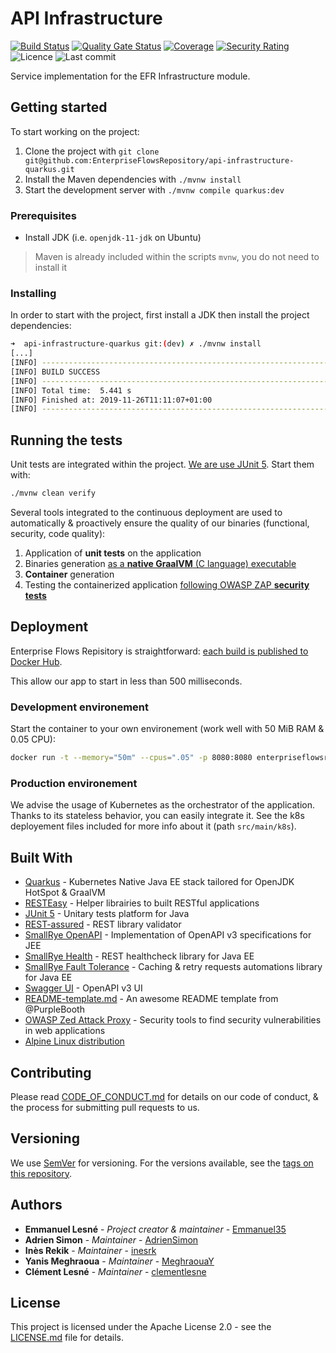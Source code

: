 # API Infrastructure

[![Build Status](https://travis-ci.org/EnterpriseFlowsRepository/api-infrastructure-quarkus.svg?branch=dev)](https://travis-ci.org/EnterpriseFlowsRepository/api-infrastructure-quarkus)
[![Quality Gate Status](https://sonarcloud.io/api/project_badges/measure?project=EnterpriseFlowsRepository_api-infrastructure-quarkus&metric=alert_status)](https://sonarcloud.io/api-infrastructure-quarkus?id=EnterpriseFlowsRepository_api-infrastructure-quarkus)
[![Coverage](https://sonarcloud.io/api/project_badges/measure?project=EnterpriseFlowsRepository_api-infrastructure-quarkus&metric=coverage)](https://sonarcloud.io/api-infrastructure-quarkus?id=EnterpriseFlowsRepository_api-infrastructure-quarkus)
[![Security Rating](https://sonarcloud.io/api/project_badges/measure?project=EnterpriseFlowsRepository_api-infrastructure-quarkus&metric=security_rating)](https://sonarcloud.io/api-infrastructure-quarkus?id=EnterpriseFlowsRepository_api-infrastructure-quarkus)
![Licence](https://img.shields.io/github/license/EnterpriseFlowsRepository/api-infrastructure-quarkus)
![Last commit](https://img.shields.io/github/last-commit/EnterpriseFlowsRepository/api-infrastructure-quarkus)

Service implementation for the EFR Infrastructure module.

## Getting started

To start working on the project:

1. Clone the project with `git clone git@github.com:EnterpriseFlowsRepository/api-infrastructure-quarkus.git`
2. Install the Maven dependencies with `./mvnw install`
3. Start the development server with `./mvnw compile quarkus:dev`

### Prerequisites

- Install JDK (i.e. `openjdk-11-jdk` on Ubuntu)

> Maven is already included within the scripts `mvnw`, you do not need to install it

### Installing

In order to start with the project, first install a JDK then install the project dependencies:

```bash
➜  api-infrastructure-quarkus git:(dev) ✗ ./mvnw install
[...]
[INFO] ------------------------------------------------------------------------
[INFO] BUILD SUCCESS
[INFO] ------------------------------------------------------------------------
[INFO] Total time:  5.441 s
[INFO] Finished at: 2019-11-26T11:11:07+01:00
[INFO] ------------------------------------------------------------------------
```

## Running the tests

Unit tests are integrated within the project. [We are use JUnit 5](https://junit.org/junit5). Start them with:

```bash
./mvnw clean verify
```

Several tools integrated to the continuous deployment are used to automatically & proactively ensure the quality of our binaries (functional, security, code quality):

1. Application of **unit tests** on the application
2. Binaries generation [as a **native GraalVM** (C language) executable](https://www.graalvm.org/docs/reference-manual/native-image/)
3. **Container** generation
4. Testing the containerized application [following OWASP ZAP **security tests**](https://github.com/zaproxy/zaproxy)

## Deployment

Enterprise Flows Repisitory is straightforward: [each build is published to Docker Hub](https://hub.docker.com/r/enterpriseflowsrepository/api-infrastructure-quarkus).

This allow our app to start in less than 500 milliseconds.

### Development environement

Start the container to your own environement (work well with 50 MiB RAM & 0.05 CPU):

```bash
docker run -t --memory="50m" --cpus=".05" -p 8080:8080 enterpriseflowsrepository/api-infrastructure-quarkus
```

### Production environement

We advise the usage of Kubernetes as the orchestrator of the application. Thanks to its stateless behavior, you can easily integrate it. See the k8s deployement files included for more info about it (path `src/main/k8s`).

## Built With

- [Quarkus](https://quarkus.io) - Kubernetes Native Java EE stack tailored for OpenJDK HotSpot & GraalVM
- [RESTEasy](https://resteasy.github.io) - Helper librairies to built RESTful applications
- [JUnit 5](https://junit.org/junit5) - Unitary tests platform for Java
- [REST-assured](http://rest-assured.io) - REST library validator
- [SmallRye OpenAPI](https://github.com/smallrye/smallrye-open-api) - Implementation of OpenAPI v3 specifications for JEE
- [SmallRye Health](https://github.com/smallrye/smallrye-health) - REST healthcheck library for Java EE
- [SmallRye Fault Tolerance](https://github.com/smallrye/smallrye-fault-tolerance) - Caching & retry requests automations library for Java EE
- [Swagger UI](https://swagger.io/tools/swagger-ui) - OpenAPI v3 UI
- [README-template.md](https://gist.github.com/PurpleBooth/109311bb0361f32d87a2) - An awesome README template from @PurpleBooth
- [OWASP Zed Attack Proxy](https://github.com/zaproxy/zaproxy) - Security tools to find security vulnerabilities in web applications
- [Alpine Linux distribution](https://alpinelinux.org/)

## Contributing

Please read [CODE_OF_CONDUCT.md](CODE_OF_CONDUCT.md) for details on our code of conduct, & the process for submitting pull requests to us.

## Versioning

We use [SemVer](http://semver.org/) for versioning. For the versions available, see the [tags on this repository](https://github.com/EnterpriseFlowsRepository/api-infrastructure-quarkus/tags).

## Authors

- **Emmanuel Lesné** - *Project creator & maintainer* - [Emmanuel35](https://github.com/Emmanuel35)
- **Adrien Simon** - *Maintainer* - [AdrienSimon](https://github.com/AdrienSimon)
- **Inès Rekik** - *Maintainer* - [inesrk](https://github.com/inesrk)
- **Yanis Meghraoua** - *Maintainer* - [MeghraouaY](https://github.com/MeghraouaY)
- **Clément Lesné** - *Maintainer* - [clementlesne](https://github.com/clementlesne)

## License

This project is licensed under the Apache License 2.0 - see the [LICENSE.md](LICENSE.md) file for details.
